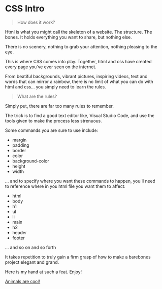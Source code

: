 # CSS Intro

> How does it work?

Html is what you might call the skeleton of a website. The structure. The bones.
It holds everything you want to share, but nothing else.

There is no scenery, nothing to grab your attention, nothing pleasing to the eye.

This is where CSS comes into play.
Together, html and css have created every page you've ever seen on the internet.

From beatiful backgrounds, vibrant pictures, inspiring videos, text and words that can mirror a rainbow,
there is no limit of what you can do with html and css... you simply need to learn the rules.

> What are the rules?

Simply put, there are far too many rules to remember.

The trick is to find a good text editor like, Visual Studio Code, and use the tools given to make the process less strenuous.

Some commands you are sure to use include:

- margin
- padding
- border
- color
- background-color
- height
- width

... and to specify where you want these commands to happen, you'll need to reference where in you html file you want them to affect:

- html
- body
- h1
- ul
- li
- main
- h2
- header
- footer

... and so on and so forth

It takes repetition to truly gain a firm grasp of how to make a barebones project elegant and grand.

Here is my hand at such a feat. Enjoy!

[Animals are cool!](https://humberto-pineda.github.io/Animals-are-Cool/)
